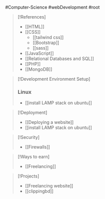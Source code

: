 #Computer-Science #webDevelopment #root 

>[!References]
>- [[HTML]]
>- [[CSS]]
>	- [[tailwind css]]
>	- [[Bootstrap]]
>	- [[sass]]
>- [[JavaScript]]
>- [[Relational Databases and SQL]]
>- [[PHP]]
>- [[MongoDB]]

>[!Development Environment Setup]
>### **Linux**
>- [[install LAMP stack on ubuntu]]

>[!Deployment]
>- [[Deploying a website]]
>- [[install LAMP stack on ubuntu]]

>[!Security]
>- [[Firewalls]]

>[!Ways to earn]
>- [[Freelancing]]

>[!Projects]
>- [[Freelancing website]]
>- [[clippingbd]]
